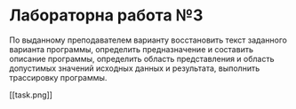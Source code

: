 # Лабораторна работа №3

По выданному преподавателем варианту восстановить текст заданного варианта программы,
определить предназначение и составить описание программы, определить область представления и
область допустимых значений исходных данных и результата, выполнить трассировку программы.

[[task.png]]
